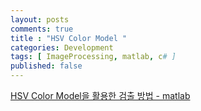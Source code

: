 ```yaml
---
layout: posts
comments: true
title : "HSV Color Model "
categories: Development
tags: [ ImageProcessing, matlab, c# ]
published: false
---
```


[ HSV Color Model을 활용한 검출 방법 - matlab ](https://bskyvision.com/46)
